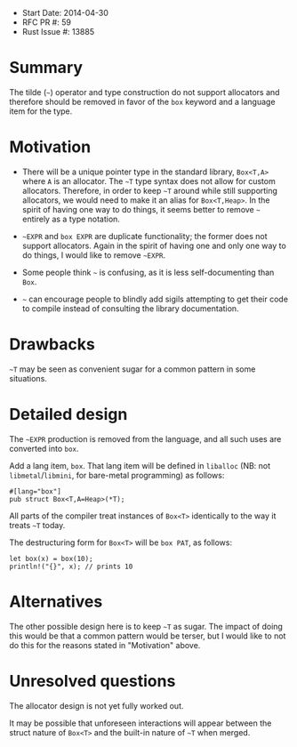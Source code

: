 - Start Date: 2014-04-30
- RFC PR #: 59
- Rust Issue #: 13885

# Summary

The tilde (`~`) operator and type construction do not support allocators and therefore should be removed in favor of the `box` keyword and a language item for the type.

# Motivation

* There will be a unique pointer type in the standard library, `Box<T,A>` where `A` is an allocator. The `~T` type syntax does not allow for custom allocators. Therefore, in order to keep `~T` around while still supporting allocators, we would need to make it an alias for `Box<T,Heap>`. In the spirit of having one way to do things, it seems better to remove `~` entirely as a type notation.

* `~EXPR` and `box EXPR` are duplicate functionality; the former does not support allocators. Again in the spirit of having one and only one way to do things, I would like to remove `~EXPR`.

* Some people think `~` is confusing, as it is less self-documenting than `Box`.

* `~` can encourage people to blindly add sigils attempting to get their code to compile instead of consulting the library documentation.

# Drawbacks

`~T` may be seen as convenient sugar for a common pattern in some situations.

# Detailed design

The `~EXPR` production is removed from the language, and all such uses are converted into `box`.

Add a lang item, `box`. That lang item will be defined in `liballoc` (NB: not `libmetal`/`libmini`, for bare-metal programming) as follows:

    #[lang="box"]
    pub struct Box<T,A=Heap>(*T);

All parts of the compiler treat instances of `Box<T>` identically to the way it treats `~T` today.

The destructuring form for `Box<T>` will be `box PAT`, as follows:

    let box(x) = box(10);
    println!("{}", x); // prints 10

# Alternatives

The other possible design here is to keep `~T` as sugar. The impact of doing this would be that a common pattern would be terser, but I would like to not do this for the reasons stated in "Motivation" above.

# Unresolved questions

The allocator design is not yet fully worked out.

It may be possible that unforeseen interactions will appear between the struct nature of `Box<T>` and the built-in nature of `~T` when merged.

